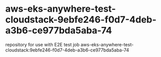 # aws-eks-anywhere-test-cloudstack-9ebfe246-f0d7-4deb-a3b6-ce977bda5aba-74
repository for use with E2E test job aws-eks-anywhere-test-cloudstack:9ebfe246-f0d7-4deb-a3b6-ce977bda5aba-74
